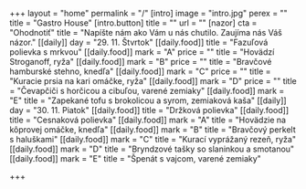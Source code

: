 +++
layout = "home"
permalink = "/"
[intro]
image = "intro.jpg"
perex = ""
title = "Gastro House"
[intro.button]
title = ""
url = ""
[nazor]
cta = "Ohodnotiť"
title = "Napíšte nám ako Vám u nás chutilo. Zaujíma nás Váš názor."
[[daily]]
day = "29. 11. Štvrtok"
[[daily.food]]
title = "Fazuľová polievka s mrkvou"
[[daily.food]]
mark = "A"
price = ""
title = "Hovädzí Stroganoff, ryža"
[[daily.food]]
mark = "B"
price = ""
title = "Bravčové hamburské stehno, knedľa"
[[daily.food]]
mark = "C"
price = ""
title = "Kuracie prsia na kari omáčke, ryža"
[[daily.food]]
mark = "D"
price = ""
title = "Čevapčiči s horčicou a cibuľou, varené zemiaky"
[[daily.food]]
mark = "E"
title = "Zapekané tofu s brokolicou a syrom, zemiaková kaša"
[[daily]]
day = "30. 11. Piatok"
[[daily.food]]
title = "Držková polievka"
[[daily.food]]
title = "Cesnaková polievka"
[[daily.food]]
mark = "A"
title = "Hovädzie na kôprovej omáčke, knedľa"
[[daily.food]]
mark = "B"
title = "Bravčový perkelt s haluškami"
[[daily.food]]
mark = "C"
title = "Kurací vyprážaný rezeň, ryža"
[[daily.food]]
mark = "D"
title = "Bryndzové tašky so slaninkou a smotanou"
[[daily.food]]
mark = "E"
title = "Špenát s vajcom, varené zemiaky"

+++
